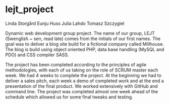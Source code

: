 # lejt_project
Linda Storgård
Eunju Huss
Julia Lahdo
Tomasz Szczygiel

Dynamic web development group project. The name of our group, LEJT (Swenglish ~ sen, read late) comes from the initials of our first names.
The goal was to deliver a blog site build for a fictional company called Millhouse. The blog is build using object oriented PHP, data base handling (MySQL and PDO) and CSS compiler SASS.

The project has been completed according to the principles of agile methodologies, with each of us taking on the role of SCRUM master each week. We had 4 weeks to complete the project. At the beginning we had to deliver a sales pitch, each week a demo of completed work and at the end a presentation of the final product. We worked extensively with GitHub and command line. The project was completed almost one week ahead of the schedule which allowed us for some final tweaks and testing.
